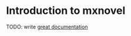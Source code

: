 # Introduction to mxnovel

TODO: write [great documentation](http://jacobian.org/writing/what-to-write/)
